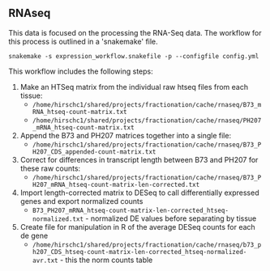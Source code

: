 ## RNAseq

This data is focused on the processing the RNA-Seq data. The workflow for this process is outlined in a 'snakemake' file.

`snakemake -s expression_workflow.snakefile -p --configfile config.yml`

This workflow includes the following steps:

1. Make an HTSeq matrix from the individual raw htseq files from each tissue:
 	  * `/home/hirschc1/shared/projects/fractionation/cache/rnaseq/B73_mRNA_htseq-count-matrix.txt`
  	* `/home/hirschc1/shared/projects/fractionation/cache/rnaseq/PH207_mRNA_htseq-count-matrix.txt`  
2. Append the B73 and PH207 matrices together into a single file:
  	* `/home/hirschc1/shared/projects/fractionation/cache/rnaseq/B73_PH207_CDS_appended-count-matrix.txt`
3. Correct for differences in transcript length between B73 and PH207 for these raw counts:
  	* `/home/hirschc1/shared/projects/fractionation/cache/rnaseq/B73_PH207_mRNA_htseq-count-matrix-len-corrected.txt`
4. Import length-corrected matrix to DESeq to call differentially expressed genes and export normalized counts
 	* `B73_PH207_mRNA_htseq-count-matrix-len-corrected_htseq-normalized.txt` - normalized DE values before separating by tissue
5. Create file for manipulation in R of the average DESeq counts for each de gene
	* `/home/hirschc1/shared/projects/fractionation/cache/rnaseq/b73_ph207_CDS_htseq-count-matrix-len-corrected_htseq-normalized-avr.txt` - this the norm counts table
